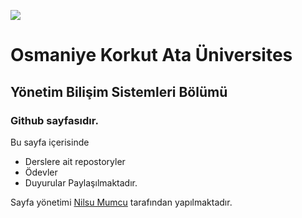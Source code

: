 
![](https://osmaniye.edu.tr/Resource/Images/osmaniye-korkut-ata-universitesi.png)

# Osmaniye Korkut Ata Üniversites
## Yönetim Bilişim Sistemleri Bölümü
### Github sayfasıdır.

Bu sayfa içerisinde 
* Derslere ait repostoryler
* Ödevler
* Duyurular
Paylaşılmaktadır.

Sayfa yönetimi [Nilsu Mumcu](20215070027nilsu.github.io) tarafından yapılmaktadır.

